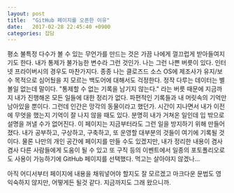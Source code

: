 ```yaml
---
layout: post
title:  "GitHub 페이지를 오픈한 이유"
date:   2017-02-28 22:45:40 +0900
categories: 잡담
---
```

평소 불특정 다수가 볼 수 있는 무언가를 만드는 것은 가끔 나에게 껄끄럽게 받아들여지기도 한다. 내가 통제가 불가능한 변수라 그런 것인가. 나는 그런 나쁜 버릇이 있다. 인터넷 프라이버시의 경우도 마찬가지다. 종종 나는 클로즈드 소스 OS에 제조사가 유지/보수 목적으로 심어뒀을 지 모르는 백도어에 대해서도 걱정한다. 정작 다루는 데이터는 별 볼일 없는데 말이다. "통제할 수 없는 기록을 남기지 않는다." 라는 버릇 때문에 지금까지 내가 진행해온 모든 일들에 대한 정리가 없다. 파편적인 기록들과 내 머릿속의 기억만 남아있을 뿐이다. 그런데 인간은 망각의 동물이라고 했던가. 시간이 지나면서 내가 이전에 무엇을 했는지 기억이 잘 나지 않을 때도 있다. 분명히 내가 거쳐온 일인데 입 밖으로 설명을 꺼낼 수가 없어진다. 이 페이지는 지금부터라도 그런 일을 방지하기 위해 만들어졌다. 내가 공부하고, 구상하고, 구축하고, 또 운영할 대부분의 것들이 여기에 기록될 것이다. 물론 나만의 개인 공간에 페이지를 만들 수도 있겠지만, 내가 정리한 내용이 겸사겸사 다른 사람들에게 도움이 될 수 있고 또 구직 등의 이벤트에서 일종의 포토폴리오로도 사용이 가능하기에 GitHub 페이지를 선택했다. 먹고는 살아야지 않겠나...

아직 어디서부터 페이지에 내용을 채워넣어야 할지도 잘 모르겠고 마크다운 문법도 영 익숙하지 않지만, 어떻게든 될것 같다. 지금까지도 그래 왔으니까.
